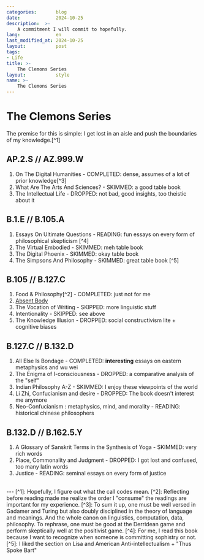```yaml
---
categories:       blog
date:             2024-10-25
description:  >-
    A commitment I will commit to hopefully.
lang:             en
last_modified_at: 2024-10-25
layout:           post
tags:
- Life
title: >-
    The Clemons Series
layout:           style
name: >-
    The Clemons Series
---
```


# The Clemons Series

The premise for this is simple: I get lost in an aisle and push the boundaries of my knowledge.[^1]

## AP.2.S // AZ.999.W
1. On The Digital Humanities - COMPLETED: dense, assumes of a lot of prior knowledge[^3]
2. What Are The Arts And Sciences? - SKIMMED: a good table book
3. The Intellectual Life - DROPPED: not bad, good insights, too theistic about it

## B.1.E // B.105.A
1. Essays On Ultimate Questions - READING: fun essays on every form of philosophical skepticism [^4]
2. The Virtual Embodied - SKIMMED: meh table book 
3. The Digital Phoenix - SKIMMED: okay table book
4. The Simpsons And Philosophy - SKIMMED: great table book [^5]

## B.105 // B.127.C  
1. Food & Philosophy[^2] - COMPLETED: just not for me
2. [Absent Body](https://blog.yougao.dev/books/absent-body/)
3. The Vocation of Writing - SKIPPED: more linguistic stuff
4. Intentionality - SKIPPED: see above
5. The Knowledge Illusion - DROPPED: social constructivism lite + cognitive biases

## B.127.C // B.132.D 
1. All Else Is Bondage - COMPLETED: **interesting** essays on eastern metaphysics and wu wei 
2. The Enigma of I-consciousness - DROPPED: a comparative analysis of the "self"
3. Indian Philosophy A-Z - SKIMMED: I enjoy these viewpoints of the world
4. Li Zhi, Confucianism and desire - DROPPED: The book doesn't interest me anymore
5. Neo-Confucianism : metaphysics, mind, and morality - READING: historical chinese philosophers

## B.132.D // B.162.5.Y 
1. A Glossary of Sanskrit Terms in the Synthesis of Yoga - SKIMMED: very rich words
2. Place, Commonality and Judgment - DROPPED: I got lost and confused, too many latin words
3. Justice - READING: seminal essays on every form of justice 

<br/>
---
[^1]: Hopefully, I figure out what the call codes mean.
[^2]: Reflecting before reading made me realize the order I "consume" the readings are important for my experience.
[^3]: To sum it up, one must be well versed in Gadamer and Turing but also doubly disciplined in the theory of language and meanings. And the whole canon on linguistics, computation, data, philosophy. To rephrase, one must be good at the Derridean game and perform skeptically well at the positivist game.
[^4]: For me, I read this book because I want to recognize when someone is committing sophistry or not.
[^5]: I liked the section on Lisa and American Anti-intellectualism + "Thus Spoke Bart"